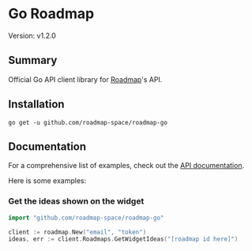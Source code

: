 # Go Roadmap

Version: v1.2.0

## Summary

Official Go API client library for [Roadmap](https://roadmap.space)'s API.

## Installation

```shell
go get -u github.com/roadmap-space/roadmap-go
```

## Documentation

For a comprehensive list of examples, check out the [API documentation](http://api.roadmap.space).

Here is some examples:

### Get the ideas shown on the widget

```go
import "github.com/roadmap-space/roadmap-go"

client := roadmap.New("email", "token")
ideas, err := client.Roadmaps.GetWidgetIdeas("[roadmap id here]")
```
